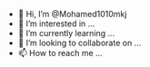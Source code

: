 - 👋 Hi, I’m @Mohamed1010mkj
- 👀 I’m interested in ...
- 🌱 I’m currently learning ...
- 💞️ I’m looking to collaborate on ...
- 📫 How to reach me ...

<!---
Mohamed1010mkj/Mohamed1010mkj is a ✨ special ✨ repository because its `README.md` (this file) appears on your GitHub profile.
You can click the Preview link to take a look at your changes.
--->
